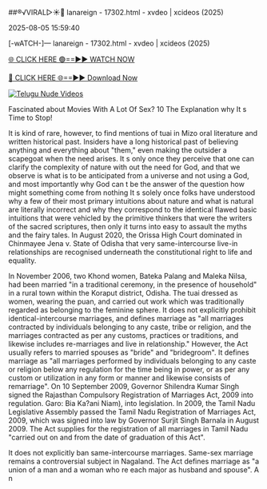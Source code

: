 ##®️√VIRAL▷☀️👄    lanareign - 17302.html - xvdeo &#124; xcideos (2025)

2025-08-05 15:59:40



[-wATCH-]—    lanareign - 17302.html - xvdeo &#124; xcideos (2025)

[🌐 CLICK HERE 🟢==►► WATCH NOW](https://www.youtucams.com/tracking/githubcom)

[🔴 CLICK HERE 🌐==►► Download Now](https://www.youtucams.com/tracking/githubcom)

[![Telugu Nude Videos](https://i.imgur.com/dJHk4Zq.gif)](https://www.youtucams.com/tracking/githubcom)



Fascinated about Movies With A Lot Of Sex? 10 The Explanation why It s Time to Stop!

It is kind of rare, however, to find mentions of tuai in Mizo oral literature and written historical past. Insiders have a long historical past of believing anything and everything about "them," even making the outsider a scapegoat when the need arises. It s only once they perceive that one can clarify the complexity of nature with out the need for God, and that we observe is what is to be anticipated from a universe and not using a God, and most importantly why God can t be the answer of the question how might something come from nothing It s solely once folks have understood why a few of their most primary intuitions about nature and what is natural are literally incorrect and why they correspond to the identical flawed basic intuitions that were vehicled by the primitive thinkers that were the writers of the sacred scriptures, then only it turns into easy to assault the myths and the fairy tales. In August 2020, the Orissa High Court dominated in Chinmayee Jena v. State of Odisha that very same-intercourse live-in relationships are recognised underneath the constitutional right to life and equality.

In November 2006, two Khond women, Bateka Palang and Maleka Nilsa, had been married "in a traditional ceremony, in the presence of household" in a rural town within the Koraput district, Odisha. The tuai dressed as women, wearing the puan, and carried out work which was traditionally regarded as belonging to the feminine sphere. It does not explicitly prohibit identical-intercourse marriages, and defines marriage as "all marriages contracted by individuals belonging to any caste, tribe or religion, and the marriages contracted as per any customs, practices or traditions, and likewise includes re-marriages and live in relationship." However, the Act usually refers to married spouses as "bride" and "bridegroom". It defines marriage as "all marriages performed by individuals belonging to any caste or religion below any regulation for the time being in power, or as per any custom or utilization in any form or manner and likewise consists of remarriage". On 10 September 2009, Governor Shilendra Kumar Singh signed the Rajasthan Compulsory Registration of Marriages Act, 2009 into regulation. Garo: Bia Ka?ani Niam), into legislation. In 2009, the Tamil Nadu Legislative Assembly passed the Tamil Nadu Registration of Marriages Act, 2009, which was signed into law by Governor Surjit Singh Barnala in August 2009. The Act supplies for the registration of all marriages in Tamil Nadu "carried out on and from the date of graduation of this Act".

It does not explicitly ban same-intercourse marriages. Same-sex marriage remains a controversial subject in Nagaland. The Act defines marriage as "a union of a man and a woman who re each major as husband and spouse". A n
